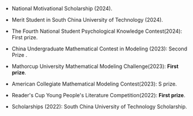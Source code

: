 - National Motivational Scholarship (2024).

- Merit Student in South China University of Technology (2024).

- The Fourth National Student Psychological Knowledge Contest(2024): First prize.

- China Undergraduate Mathematical Contest in Modeling (2023): Second Prize .

- Mathorcup University Mathematical Modeling Challenge(2023): <b>First prize</b>.

- American Collegiate Mathematical Modeling Contest(2023): S prize.

- Reader's Cup Young People's Literature Competition(2022): <b>First prize</b>.

- Scholarships (2022): South China University of Technology Scholarship.
